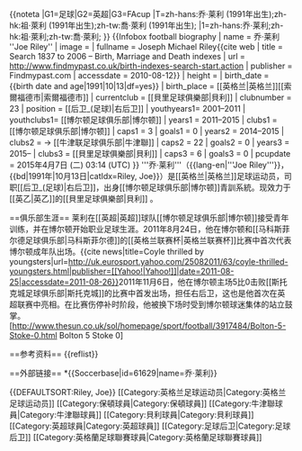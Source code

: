 {{noteta
|G1=足球|G2=英超|G3=FAcup
|T=zh-hans:乔·莱利 (1991年出生);zh-hk:祖·萊利 (1991年出生);zh-tw:喬·萊利 (1991年出生);
|1=zh-hans:乔·莱利;zh-hk:祖·萊利;zh-tw:喬·萊利;
}}
{{Infobox football biography
| name = 乔·莱利<br>''Joe Riley''
| image = 
| fullname = Joseph Michael Riley<ref name="Search 1837 to 2006 – Birth, Marriage and Death indexes">{{cite web
| title = Search 1837 to 2006 – Birth, Marriage and Death indexes
| url = http://www.findmypast.co.uk/birth-indexes-search-start.action
| publisher = Findmypast.com
| accessdate = 2010-08-12}}</ref>
| height = 
| birth_date  = {{birth date and age|1991|10|13|df=yes}}
| birth_place = [[英格兰|英格兰]][[索爾福德市|索爾福德市]]
| currentclub = [[貝里足球俱樂部|貝利]] 
| clubnumber = 23
| position = [[后卫_(足球)|右后卫]]
| youthyears1= 2001–2011
| youthclubs1= [[博尔顿足球俱乐部|博尔顿]]
| years1 = 2011–2015
| clubs1 = [[博尔顿足球俱乐部|博尔顿]]
| caps1 = 3
| goals1 = 0
| years2 = 2014–2015
| clubs2 = → [[牛津联足球俱乐部|牛津聯]]
| caps2 = 22
| goals2 = 0
| years3 = 2015–
| clubs3 = [[貝里足球俱樂部|貝利]]
| caps3 = 6
| goals3 = 0
| pcupdate = 2015年4月7日 (二) 03:14 (UTC)
}}
'''乔·莱利'''（{{lang-en|'''Joe Riley'''}}，{{bd|1991年|10月13日|catIdx=Riley, Joe}}）是[[英格兰|英格兰]]足球运动员，司职[[后卫_(足球)|右后卫]]，出身[[博尔顿足球俱乐部|博尔顿]]青訓系統。现效力于[[英乙|英乙]]的[[貝里足球俱樂部|貝利]] 。

==俱乐部生涯==
莱利在[[英超|英超]]球队[[博尔顿足球俱乐部|博尔顿]]接受青年训练，并在博尔顿开始职业足球生涯。2011年8月24日，他在博尔顿和[[马科斯菲尔德足球俱乐部|马科斯菲尔德]]的[[英格兰联赛杯|英格兰联赛杯]]比赛中首次代表博尔顿成年队出场。<ref>{{cite news|title=Coyle thrilled by youngsters|url=http://uk.eurosport.yahoo.com/25082011/63/coyle-thrilled-youngsters.html|publisher=[[Yahoo!|Yahoo!]]|date=2011-08-25|accessdate=2011-08-26}}</ref>2011年11月6日，他在博尔顿主场5比0击败[[斯托克城足球俱乐部|斯托克城]]的比赛中首发出场，担任右后卫，这也是他首次在英超联赛中亮相。在比赛伤停补时阶段，他被换下场时受到博尔顿球迷集体的站立鼓掌。<ref>[http://www.thesun.co.uk/sol/homepage/sport/football/3917484/Bolton-5-Stoke-0.html Bolton 5 Stoke 0]</ref>

==参考资料==
{{reflist}}

==外部链接==
*{{Soccerbase|id=61629|name=乔·莱利}}

{{DEFAULTSORT:Riley, Joe}}
[[Category:英格兰足球运动员|Category:英格兰足球运动员]]
[[Category:保頓球員|Category:保頓球員]]
[[Category:牛津聯球員|Category:牛津聯球員]]
[[Category:貝利球員|Category:貝利球員]]
[[Category:英超球員|Category:英超球員]]
[[Category:足球后卫|Category:足球后卫]]
[[Category:英格蘭足球聯賽球員|Category:英格蘭足球聯賽球員]]